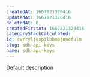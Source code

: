 ```yaml
---
createdAt: 1667821320416
updatedAt: 1667821320416
deletedAt: 0
createdFirstAt: 1667821320416
categoryStackCalculated: 
id: cvrryljexpilbbmbjoncfulm
slug: sdk-api-keys
name: sdk-api-keys
---
```



Default description
